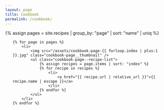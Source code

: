 ```yaml
---
layout: page
title: Cookbook
permalink: /cookbook/
---
```


{% assign pages = site.recipes | group_by: "page" | sort: "name" | uniq %}

<ul class="cookbook-pages">
<!--
    <li>
        <img src="/assets/cookbook-page-1.jpg" class="cookbook-page__thumbnail" />
    </li>
-->

    {% for page in pages %}
        <li>
            <img src="/assets/cookbook-page-{{ forloop.index | plus:1 }}.jpg" class="cookbook-page__thumbnail" />
            <ul class="cookbook-page--recipe-list">
                {% assign recipes = page.items | sort: "index" %}
                {% for recipe in recipes %}
                    <li>
                        <a href="{{ recipe.url | relative_url }}">{{ recipe.name | escape }}</a>
                    </li>
                {% endfor %}
            </ul>
        </li>
    {% endfor %}
</ul>

